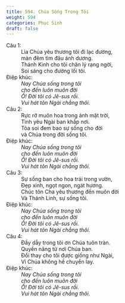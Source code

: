```yaml
---
title: 594. Chúa Sống Trong Tôi
weight: 594
categories: Phục Sinh
draft: false
---
```

<dl><dt>Câu 1:</dt><dd data-verse="1">Lìa Chúa yêu thương tôi đi lạc đường, <br/>màn đêm tìm đâu ánh dương. <br/>Thánh Kinh cho tôi chân lý rạng ngời, <br/>Soi sáng cho đường lối tôi. </dd><dt>Điệp khúc:</dt><dd data-chorus="1"><em>Nay Chúa sống trong tôi <br/>cho đến luôn muôn đời <br/>Ồ! Đời tôi có Jê-sus rồi. <br/>Vui hát tôn Ngài chẳng thôi. </em></dd><dt>Câu 2:</dt><dd data-verse="2">Rực rỡ muôn hoa trong ánh mặt trời, <br/>Tình yêu Ngài ban khắp nơi. <br/>Tỏa soi đem bao sự sống cho đời <br/>và Chúa trong đời sống tôi. </dd><dt>Điệp khúc:</dt><dd data-chorus="1"><em>Nay Chúa sống trong tôi <br/>cho đến luôn muôn đời <br/>Ồ! Đời tôi có Jê-sus rồi. <br/>Vui hát tôn Ngài chẳng thôi. </em></dd><dt>Câu 3:</dt><dd data-verse="3">Sự sống ban cho hoa trái trong vườn, <br/>Đẹp xinh, ngọt ngon, ngát hương. <br/>Chúc tôn Cha yêu thương đến muôn đời <br/>Và Thánh Linh, sự sống tôi. </dd><dt>Điệp khúc:</dt><dd data-chorus="1"><em>Nay Chúa sống trong tôi <br/>cho đến luôn muôn đời <br/>Ồ! Đời tôi có Jê-sus rồi. <br/>Vui hát tôn Ngài chẳng thôi. </em></dd><dt>Câu 4:</dt><dd data-verse="4">Đầy dẫy trong tôi ơn Chúa tuôn tràn. <br/>Quyền năng từ nơi Chúa ban. <br/>Đổi thay cho tôi được giống như Ngài, <br/>Vì Chúa không hề chuyển lay. </dd><dt>Điệp khúc:</dt><dd data-chorus="1"><em>Nay Chúa sống trong tôi <br/>cho đến luôn muôn đời <br/>Ồ! Đời tôi có Jê-sus rồi. <br/>Vui hát tôn Ngài chẳng thôi. </em></dd></dl>